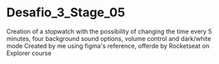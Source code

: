# Desafio_3_Stage_05
Creation of a stopwatch with the possibility of changing the time every 5 minutes, four background sound options, volume control and dark/white mode
Created by me using figma's reference, offerde by Rocketseat on Explorer course
